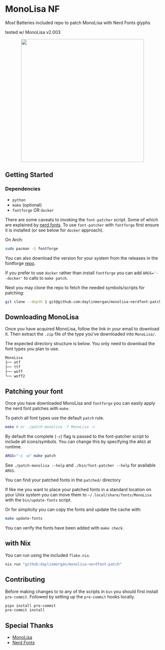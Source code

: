 # MonoLisa NF

_Most_ Batteries included repo to patch MonoLisa with Nerd Fonts glyphs

tested w/ MonoLisa v2.003

<p align="center">
<img src="./assets/help.svg" width=400>
</p>

## Getting Started

### Dependencies

- `python`
- `make` (optional)
- `fontforge` OR `docker`

There are some caveats to invoking the `font-patcher` script.
Some of which are explained by [nerd fonts](https://github.com/ryanoasis/nerd-fonts#font-patcher).
To use `font-patcher` with `fontforge` first ensure it is installed (or see below for `docker` approach).

On Arch:
```bash
sudo pacman -S fontforge
```

You can also download the version for your system from the releases in the fontforge [repo](https://github.com/fontforge/fontforge).

If you prefer to use `docker` rather than install `fontforge` you can add `ARGS='--docker'` to calls to `make patch`.

Next you may clone the repo to fetch the needed symbols/scripts for patching:

```bash
git clone --depth 1 git@github.com:daylinmorgan/monolisa-nerdfont-patch.git
```

## Downloading MonoLisa

Once you have acquired MonoLisa, follow the link in your email to download it.
Then extract the `.zip` file of the type you've downloaded into `MonoLisa/`.

The expected directory structure is below.
You only need to download the font types you plan to use.

```bash
MonoLisa
├── otf
├── ttf
├── woff
└── woff2
```

## Patching your font

Once you have downloaded MonoLisa and `fontforge`
you can easily apply the nerd font patches with `make`.

To patch all font types use the default `patch` rule.

```bash
make # or ./patch-monolisa -f MonoLisa -c
```

By default the complete (`-c`) flag is passed to the font-patcher script to include all icons/symbols.
You can change this by specifying the `ARGS` at runtime.

```bash
ARGS="-c -w" make patch
```

See `./patch-monolisa --help` and `./bin/font-patcher --help` for available `ARGS`.

You can find your patched fonts in the `patched/` directory

If like me you want to place your patched fonts in a standard location on your Unix system you can move them to `~/.local/share/fonts/MonoLisa` with the `bin/update-fonts` script.

Or for simplicity you can copy the fonts and update the cache with:

```bash
make update-fonts
```

You can verify the fonts have been added with `make check`.

## with Nix

You can run using the included `flake.nix`.

```bash
nix run "github:daylinmorgan/monolisa-nerdfont-patch"
```

## Contributing

Before making changes to to any of the scripts in `bin` you should first install `pre-commit`.
Followed by setting up the `pre-commit` hooks locally.

```bash
pipx install pre-commit
pre-commit install
```

## Special Thanks

- [MonoLisa](https://www.monolisa.dev)
- [Nerd Fonts](https://www.nerdfonts.com)

